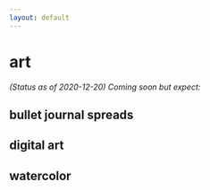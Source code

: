 ```yaml
---
layout: default
---
```

# art

*(Status as of 2020-12-20) Coming soon but expect:*

## bullet journal spreads
## digital art
## watercolor
